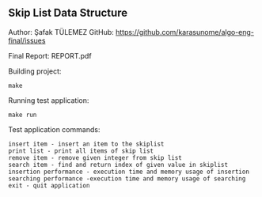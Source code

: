 Skip List Data Structure
------------------------
Author: Şafak TÜLEMEZ
GitHub: https://github.com/karasunome/algo-eng-final/issues

Final Report: REPORT.pdf

Building project:

    make

Running test application:

    make run

Test application commands:

    insert item - insert an item to the skiplist
    print list - print all items of skip list
    remove item - remove given integer from skip list
    search item - find and return index of given value in skiplist
    insertion performance - execution time and memory usage of insertion
    searching performance -execution time and memory usage of searching
    exit - quit application